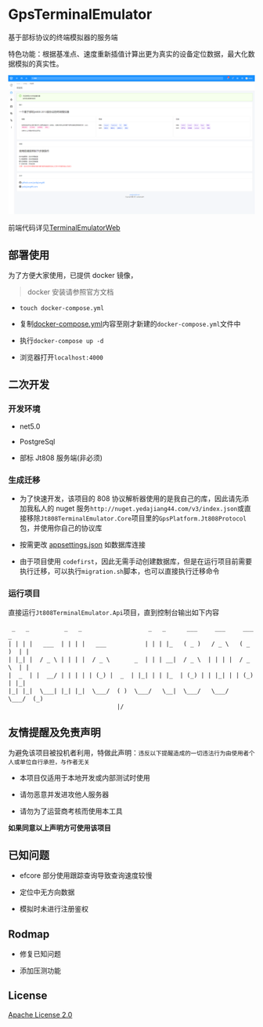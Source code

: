 # GpsTerminalEmulator

基于部标协议的终端模拟器的服务端

特色功能：根据基准点、速度重新插值计算出更为真实的设备定位数据，最大化数据模拟的真实性。

<div align="center">
      <img src="./img/1.png">
</div>

前端代码详见[TerminalEmulatorWeb](https://github.com/yedajiang44/TerminalEmulatorWeb)

## 部署使用

为了方便大家使用，已提供 docker 镜像，

> docker 安装请参照官方文档

- `touch docker-compose.yml`

- 复制[docker-compose.yml](./docker-compose.yml)内容至刚才新建的`docker-compose.yml`文件中

- 执行`docker-compose up -d`

- 浏览器打开`localhost:4000`

## 二次开发

### 开发环境

- net5.0

- PostgreSql

- 部标 Jt808 服务端(非必须)

### 生成迁移

- 为了快速开发，该项目的 808 协议解析器使用的是我自己的库，因此请先添加我私人的 nuget 服务`http://nuget.yedajiang44.com/v3/index.json`或直接移除`Jt808TerminalEmulator.Core`项目里的`GpsPlatform.Jt808Protocol`包，并使用你自己的协议库

- 按需更改 [appsettings.json](src/Jt808TerminalEmulator.Api/appsettings.json) 如数据库连接

- 由于项目使用 `codefirst`，因此无需手动创建数据库，但是在运行项目前需要执行迁移，可以执行`migration.sh`脚本，也可以直接执行迁移命令

### 运行项目

直接运行`Jt808TerminalEmulator.Api`项目，直到控制台输出如下内容

```
 _   _          _   _                   _   _      ___     ___     ___    _
| | | |   ___  | | | |   ___           | | | |_   ( _ )   / _ \   ( _ )  | |
| |_| |  / _ \ | | | |  / _ \       _  | | | __|  / _ \  | | | |  / _ \  | |
|  _  | |  __/ | | | | | (_) |  _  | |_| | | |_  | (_) | | |_| | | (_) | |_|
|_| |_|  \___| |_| |_|  \___/  ( )  \___/   \__|  \___/   \___/   \___/  (_)
                               |/
```

## 友情提醒及免责声明

为避免该项目被投机者利用，特做此声明：`违反以下提醒造成的一切违法行为由使用者个人或单位自行承担，与作者无关`

- 本项目仅适用于本地开发或内部测试时使用

- 请勿恶意并发进攻他人服务器

- 请勿为了运营商考核而使用本工具

**如果同意以上声明方可使用该项目**

## 已知问题

- efcore 部分使用跟踪查询导致查询速度较慢

- 定位中无方向数据

- 模拟时未进行注册鉴权

## Rodmap

- 修复已知问题

- 添加压测功能

## License

[Apache License 2.0](LICENSE)
